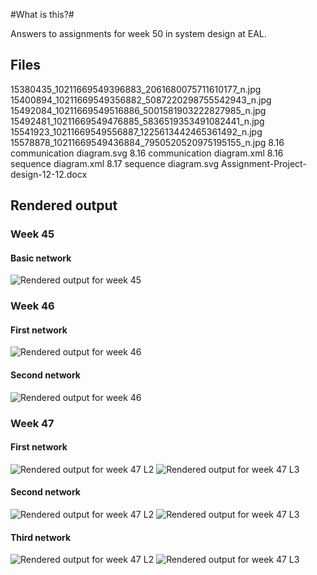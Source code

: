 #What is this?#

Answers to assignments for week 50 in system design at EAL.

## Files ##

15380435_10211669549396883_2061680075711610177_n.jpg
15400894_10211669549356882_5087220298755542943_n.jpg
15492084_10211669549516886_5001581903222827985_n.jpg
15492481_10211669549476885_5836519353491082441_n.jpg
15541923_10211669549556887_1225613442465361492_n.jpg
15578878_10211669549436884_7950520520975195155_n.jpg
8.16 communication diagram.svg
8.16 communication diagram.xml
8.16 sequence diagram.xml
8.17  sequence diagram.svg
Assignment-Project-design-12-12.docx



## Rendered output ##

### Week 45 ###

#### Basic network ####
![Rendered output for week 45](basic_net.png)

### Week 46 ###

#### First network ####
![Rendered output for week 46](w46_first.png)

#### Second network ####
![Rendered output for week 46](w46_second.png)

### Week 47 ###

#### First network ####
![Rendered output for week 47 L2](w47_first_L2.png)
![Rendered output for week 47 L3](w47_first_L3.png)

#### Second network ####
![Rendered output for week 47 L2](w47_second_L2.png)
![Rendered output for week 47 L3](w47_second_L3.png)

#### Third network ####
![Rendered output for week 47 L2](w47_third_L2.png)
![Rendered output for week 47 L3](w47_third_L3.png)



